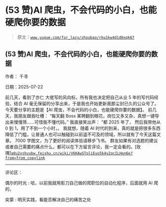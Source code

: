 # (53 赞)AI 爬虫，不会代码的小白，也能硬爬你要的数据

> 原文：[`www.yuque.com/for_lazy/zhoubao/rku1kw4d1d0xqk67`](https://www.yuque.com/for_lazy/zhoubao/rku1kw4d1d0xqk67)

## (53 赞)AI 爬虫，不会代码的小白，也能硬爬你要的数据

作者： 千寻

日期：2025-07-22

前几天，看到了亦仁 大佬写的风向标，所有我也决定把自己从业 5 年的写代码经验，结合 AI 毫无保留的分享出来，于是我也开始更新我那尘封已久的公众号了。
今天要分享的主题是【AI 爬虫，不会代码的小白，也能硬爬你要的数据】。 前几天，我朋友跟我吐槽： “每天翻 Boss
某聘翻到眼花，岗位又多又杂，真想一键导出来慢慢筛……可惜我不懂代码。” 我直接笑出声： “都 2025 年了， 然后我带他从 0 到 1，用了不到一个小时，。
我就想，随着 AI 时代的到来，真的就是把很多东西降低了门槛，让普通人也可以触碰到以前遥不可及的领域，所以就有了今天这篇文章。
7000 字图文，为了更好的阅读体验请移步飞书。
群友如果有对选题的建议或者自己需要的痛点什么，都可以在下方留言评论，我一定会看的。[玫瑰][`a0u2vshvubw.feishu.cn/wiki/V6KAwSTpliEvo5k4y2qcILHon6e?from=from_copylink`](https://a0u2vshvubw.feishu.cn/wiki/V6KAwSTpliEvo5k4y2qcILHon6e?from=from_copylink)

* * *

评论区：

偶尔的时光 : 哈，以前我就用影刀自己做的爬职位的自动化程序，后面就用 AI 爬的，

奕蒙 : 明天实践，看能否解决自己的痛苦之处